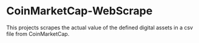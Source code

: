 # CoinMarketCap-WebScrape
This projects scrapes the actual value of the defined digital assets in a csv file from CoinMarketCap.
